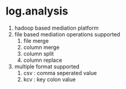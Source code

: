 log.analysis
============
1. hadoop based mediation platform
2. file based mediation operations supported
    1. file merge
    2. column merge
    3. column split
    4. column replace
3. multiple format supported
    1. csv : comma seperated value
    2. kcv : key colon value
